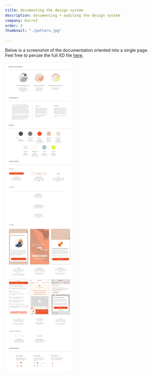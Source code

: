 ```yaml
---
title: documenting the design system
description: documenting + auditing the design system
company: barre3
order: 3
thumbnail: "./pattern.jpg"

---
```


Below is a screenshot of the documentation oriented into a single page. Feel free to peruse the full XD file <a href="https://xd.adobe.com/view/61f2bd9c-3b26-4c4b-9ff7-fb2fcf6a2cba-34a1/" target="_blank">here</a>.

![image](./Onepage.jpg)
